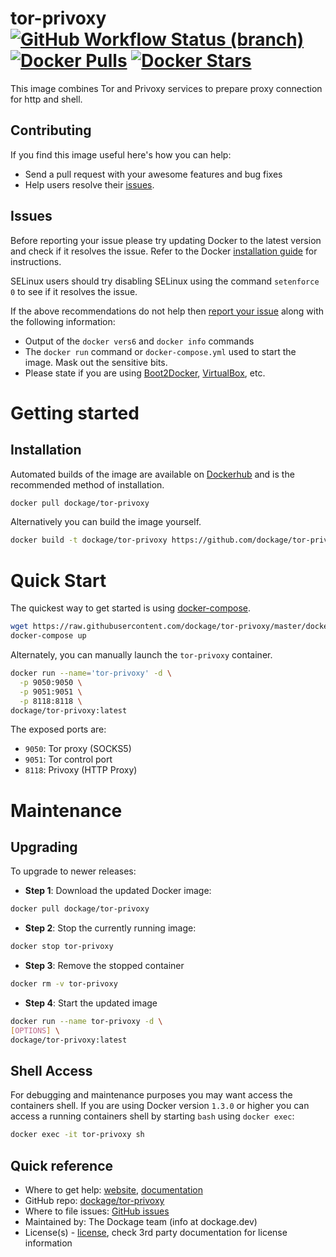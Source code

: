 # tor-privoxy [![GitHub Workflow Status (branch)](https://img.shields.io/github/actions/workflow/status/dockage/tor-privoxy/ci.yaml?branch=main)](https://github.com/dockage/tor-privoxy/actions/workflows/ci.yaml) [![Docker Pulls](https://badgen.net/docker/pulls/dockage/tor-privoxy?icon=docker&label=pulls)](https://hub.docker.com/r/dockage/tor-privoxy/) [![Docker Stars](https://badgen.net/docker/stars/dockage/tor-privoxy?icon=docker&label=stars)](https://hub.docker.com/r/dockage/tor-privoxy/)

This image combines Tor and Privoxy services to prepare proxy connection for http and shell.

## Contributing

If you find this image useful here's how you can help:

- Send a pull request with your awesome features and bug fixes
- Help users resolve their [issues](../../issues?q=is%3Aopen+is%3Aissue).

## Issues

Before reporting your issue please try updating Docker to the latest version and check if it resolves the issue. Refer to the Docker [installation guide](https://docs.docker.com/installation) for instructions.

SELinux users should try disabling SELinux using the command `setenforce 0` to see if it resolves the issue.

If the above recommendations do not help then [report your issue](../../issues/new) along with the following information:

- Output of the `docker vers6` and `docker info` commands
- The `docker run` command or `docker-compose.yml` used to start the image. Mask out the sensitive bits.
- Please state if you are using [Boot2Docker](http://www.boot2docker.io), [VirtualBox](https://www.virtualbox.org), etc.

# Getting started

## Installation

Automated builds of the image are available on [Dockerhub](https://hub.docker.com/r/dockage/tor-privoxy) and is the recommended method of installation.

```bash
docker pull dockage/tor-privoxy
```

Alternatively you can build the image yourself.

```bash
docker build -t dockage/tor-privoxy https://github.com/dockage/tor-privoxy.git#main
```


# Quick Start

The quickest way to get started is using [docker-compose](https://docs.docker.com/compose/).

```bash
wget https://raw.githubusercontent.com/dockage/tor-privoxy/master/docker-compose.yml
docker-compose up
```

Alternately, you can manually launch the `tor-privoxy` container.

```bash
docker run --name='tor-privoxy' -d \
  -p 9050:9050 \
  -p 9051:9051 \
  -p 8118:8118 \
dockage/tor-privoxy:latest
```

The exposed ports are:
* <code>9050</code>: Tor proxy (SOCKS5)
* <code>9051</code>: Tor control port
* <code>8118</code>: Privoxy (HTTP Proxy)

# Maintenance

## Upgrading

To upgrade to newer releases:

- **Step 1**: Download the updated Docker image:
```bash
docker pull dockage/tor-privoxy
```

- **Step 2**: Stop the currently running image:
```bash
docker stop tor-privoxy
```

- **Step 3**: Remove the stopped container
```bash
docker rm -v tor-privoxy
```

- **Step 4**: Start the updated image
```bash
docker run --name tor-privoxy -d \
[OPTIONS] \
dockage/tor-privoxy:latest
```

## Shell Access

For debugging and maintenance purposes you may want access the containers shell. If you are using Docker version `1.3.0` or higher you can access a running containers shell by starting `bash` using `docker exec`:

```bash
docker exec -it tor-privoxy sh
```

## Quick reference
* Where to get help: [website](https://dockage.dev/), [documentation](https://dockage.dev/docs/)
* GitHub repo: [dockage/tor-privoxy](https://github.com/dockage/tor-privoxy)
* Where to file issues: [GitHub issues](https://github.com/dockage/tor-privoxy/issues)
* Maintained by: The Dockage team (info at dockage.dev)
* License(s) - [license](https://github.com/dockage/tor-privoxy/blob/main/LICENSE), check 3rd party documentation for license information
